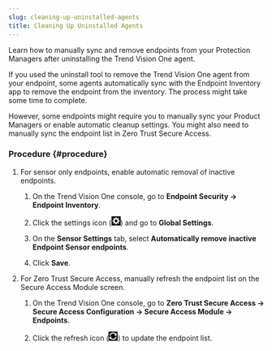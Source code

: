 ```yaml
---
slug: cleaning-up-uninstalled-agents
title: Cleaning Up Uninstalled Agents
---
```


Learn how to manually sync and remove endpoints from your Protection Managers after uninstalling the Trend Vision One agent.

If you used the uninstall tool to remove the Trend Vision One agent from your endpoint, some agents automatically sync with the Endpoint Inventory app to remove the endpoint from the inventory. The process might take some time to complete.

However, some endpoints might require you to manually sync your Product Managers or enable automatic cleanup settings. You might also need to manually sync the endpoint list in Zero Trust Secure Access.

### Procedure {#procedure}

1.  For sensor only endpoints, enable automatic removal of inactive endpoints.

    1.  On the Trend Vision One console, go to **Endpoint Security → Endpoint Inventory**.

    2.  Click the settings icon (![](/images/gear_icon=fc9a51ad-35af-4fe3-92c6-5e41b2dfc5d9.webp)) and go to **Global Settings**.

    3.  On the **Sensor Settings** tab, select **Automatically remove inactive Endpoint Sensor endpoints**.

    4.  Click **Save**.

2.  For Zero Trust Secure Access, manually refresh the endpoint list on the Secure Access Module screen.

    1.  On the Trend Vision One console, go to **Zero Trust Secure Access → Secure Access Configuration → Secure Access Module → Endpoints**.

    2.  Click the refresh icon (![](/images/refresh=5bd75452-c2fb-43ed-90e6-7b552fdc5dd2.webp)) to update the endpoint list.

